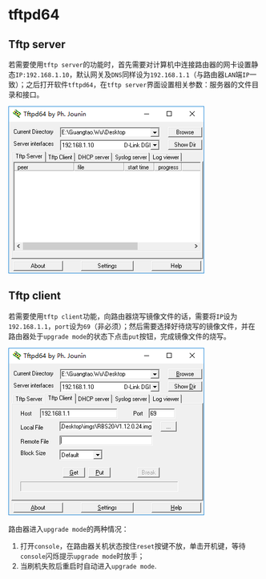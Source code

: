 # tftpd64

## Tftp server

若需要使用`tftp server`的功能时，首先需要对计算机中连接路由器的网卡设置静态`IP:192.168.1.10`，默认网关及`DNS`同样设为`192.168.1.1`（与路由器`LAN`端`IP`一致）；之后打开软件`tftpd64`，在`tftp server`界面设置相关参数：服务器的文件目录和接口。

![tftp server](../assets/tftp/tftpServer.png)

## Tftp client

若需要使用`tftp client`功能，向路由器烧写镜像文件的话，需要将`IP`设为`192.168.1.1`，`port`设为`69`（非必须）；然后需要选择好待烧写的镜像文件，并在路由器处于`upgrade mode`的状态下点击`put`按钮，完成镜像文件的烧写。

![tftp client](../assets/tftp/tftpClient.png)

路由器进入`upgrade mode`的两种情况：

1. 打开`console`，在路由器关机状态按住`reset`按键不放，单击开机键，等待`console`闪烁提示`upgrade mode`时放手；
2. 当刷机失败后重启时自动进入`upgrade mode`.
